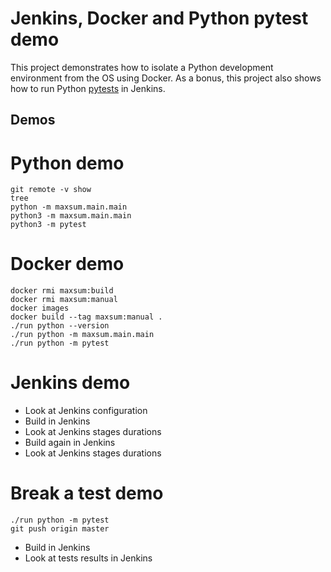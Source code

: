 # Jenkins, Docker and Python pytest demo

This project demonstrates how to isolate a Python development environment
from the OS using Docker. As a bonus, this project also shows how to
run Python [pytests](http://doc.pytest.org/en/latest/)
in Jenkins.



## Demos

# Python demo

```
git remote -v show
tree
python -m maxsum.main.main
python3 -m maxsum.main.main
python3 -m pytest
```

# Docker demo

```
docker rmi maxsum:build
docker rmi maxsum:manual
docker images
docker build --tag maxsum:manual .
./run python --version
./run python -m maxsum.main.main
./run python -m pytest
```

# Jenkins demo

* Look at Jenkins configuration
* Build in Jenkins
* Look at Jenkins stages durations
* Build again in Jenkins
* Look at Jenkins stages durations

# Break a test demo

```
./run python -m pytest
git push origin master
```

* Build in Jenkins
* Look at tests results in Jenkins

